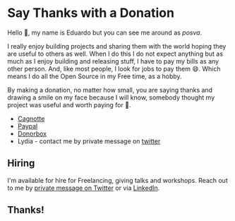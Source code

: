 # Say Thanks with a Donation

Hello 👋, my name is Eduardo but you can see me around as _posva_.

I really enjoy building projects and sharing them with the world hoping they are useful to others as well. When I do this I do not expect anything but as much as I enjoy building and releasing stuff, I have to pay my bills as any other person. And, like most people, I look for jobs to pay them 😄. Which means I do all the Open Source in my Free time, as a hobby.

By making a donation, no matter how small, you are saying thanks and drawing a smile on my face because I will know, somebody thought my project was useful and worth paying for 🤩.

- [Cagnotte](https://cagnotte.me/posva)
- [Paypal](https://www.paypal.me/posva)
- [Donorbox](https://donorbox.org/posva)
- Lydia - contact me by private message on [twitter](https://twitter.com/posva)

## Hiring

I'm available for hire for Freelancing, giving talks and workshops. Reach out to me by [private message on Twitter](https://twitter.com/posva) or via [LinkedIn](https://www.linkedin.com/in/edsanmartin).

## Thanks!
